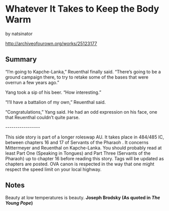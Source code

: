 # Whatever It Takes to Keep the Body Warm

by natsinator

http://archiveofourown.org/works/25123177

## Summary

“I’m going to Kapche\-Lanka,” Reuenthal finally said. “There’s going to be a ground campaign there, to try to retake some of the bases that were overrun a few years ago.”

Yang took a sip of his beer. “How interesting.”

“I’ll have a battalion of my own,” Reuenthal said.

“Congratulations,” Yang said. He had an odd expression on his face, one that Reuenthal couldn’t quite parse.

\-\-\-\-\-\-\-\-\-\-\-\-\-\-\-\-\-

This side story is part of a longer roleswap AU. It takes place in 484/485 IC, between chapters 16 and 17 of Servants of the Pharaoh . It concerns Mittermeyer and Reuenthal on Kapche\-Lanka. You should probably read at least Part One \(Speaking in Tongues\) and Part Three \(Servants of the Pharaoh\) up to chapter 16 before reading this story. Tags will be updated as chapters are posted. OVA canon is respected in the way that one might respect the speed limit on your local highway.

## Notes

Beauty at low temperatures is beauty.
**Joseph Brodsky
\(As quoted in *The Young Pope*\)**

